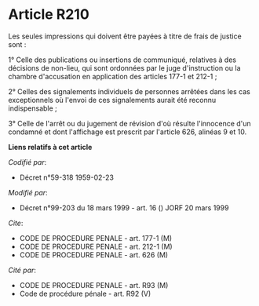 # Article R210

Les seules impressions qui doivent être payées à titre de frais de justice sont :

1° Celle des publications ou insertions de communiqué, relatives à des décisions de non-lieu, qui sont ordonnées par le juge
d'instruction ou la chambre d'accusation en application des articles 177-1 et 212-1 ;

2° Celles des signalements individuels de personnes arrêtées dans les cas exceptionnels où l'envoi de ces signalements aurait
été reconnu indispensable ;

3° Celle de l'arrêt ou du jugement de révision d'où résulte l'innocence d'un condamné et dont l'affichage est prescrit par
l'article 626, alinéas 9 et 10.

**Liens relatifs à cet article**

_Codifié par_:

  - Décret n°59-318 1959-02-23

_Modifié par_:

  - Décret n°99-203 du 18 mars 1999 - art. 16 () JORF 20 mars 1999

_Cite_:

  - CODE DE PROCEDURE PENALE - art. 177-1 (M)
  - CODE DE PROCEDURE PENALE - art. 212-1 (M)
  - CODE DE PROCEDURE PENALE - art. 626 (M)

_Cité par_:

  - CODE DE PROCEDURE PENALE - art. R93 (M)
  - Code de procédure pénale - art. R92 (V)
